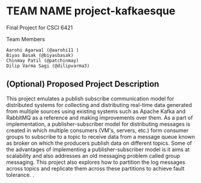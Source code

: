 # TEAM NAME project-kafkaesque
Final Project for CSCI 6421 

Team Members
```
Aarohi Agarwal (@aarohi11 )
Biyas Basak (@biyasbasak)
Chinmay Patil (@patchinmay)
Dilip Varma Sagi (@dilipvarma3)
```

## (Optional) Proposed Project Description
This project emulates a publish subscribe communication model for distributed systems for collecting and distributing real-time data generated from multiple sources using existing systems such as Apache Kafka and RabbitMQ as a reference and making improvements over them. As a part of implementation, a publisher-subscriber model for distributing messages is created in which multiple consumers (VM's, servers, etc.) form consumer groups to  subscribe to a topic to receive data from a message queue known as broker on which the producers publish data on different topics. Some of the advantages of implementing a publisher-subscriber model is it aims at scalability and also addresses an old messaging problem called group messaging. This project also explores how to partition the log messages across topics and replicate them across these partitions to achieve fault tolerance.
. 
